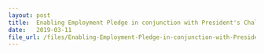 ```yaml
---
layout: post
title:  Enabling Employment Pledge in conjunction with President's Challenge 2020 Launch Media Release
date:   2019-03-11
file_url: /files/Enabling-Employment-Pledge-in-conjunction-with-President-s-Challenge-2020-Launch-Media-Release.pdf
---	
```

